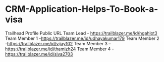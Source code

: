 # CRM-Application-Helps-To-Book-a-visa
Trailhead Profile Public URL
Team Lead - https://trailblazer.me/id/hgahlot3
Team Member 1 -https://trailblazer.me/id/udhayakumar179
Team Member 2 -https://trailblazer.me/id/vijay102
Team Member 3 –https://trailblazer.me/id/thamizh24
Team Member 4 -https://trailblazer.me/id/siva2703

